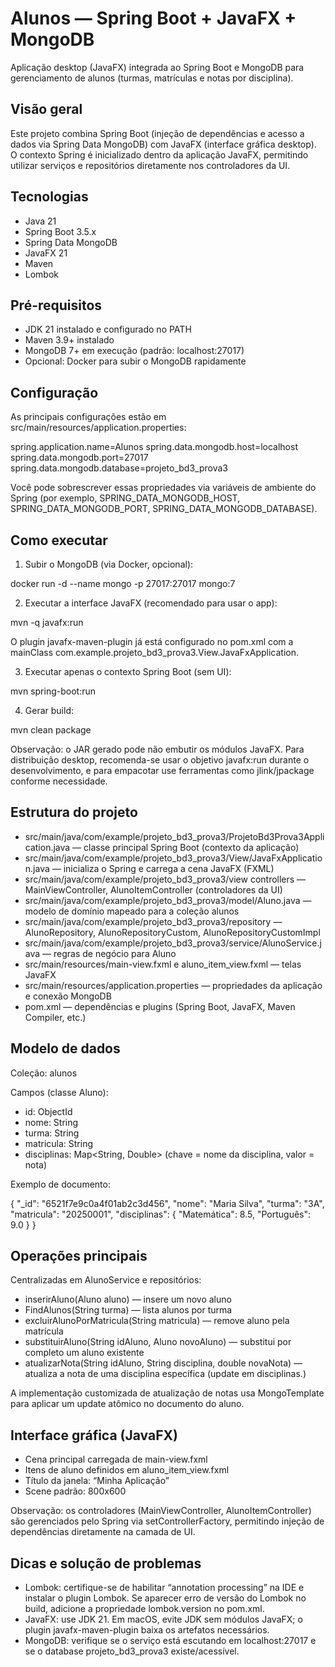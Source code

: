 # Alunos — Spring Boot + JavaFX + MongoDB


Aplicação desktop (JavaFX) integrada ao Spring Boot e MongoDB para gerenciamento de alunos (turmas, matrículas e notas por disciplina).




## Visão geral
Este projeto combina Spring Boot (injeção de dependências e acesso a dados via Spring Data MongoDB) com JavaFX (interface gráfica desktop). O contexto Spring é inicializado dentro da aplicação JavaFX, permitindo utilizar serviços e repositórios diretamente nos controladores da UI.


## Tecnologias
- Java 21
- Spring Boot 3.5.x
- Spring Data MongoDB
- JavaFX 21
- Maven
- Lombok


## Pré-requisitos
- JDK 21 instalado e configurado no PATH
- Maven 3.9+ instalado
- MongoDB 7+ em execução (padrão: localhost:27017)
- Opcional: Docker para subir o MongoDB rapidamente


## Configuração
As principais configurações estão em src/main/resources/application.properties:


spring.application.name=Alunos
spring.data.mongodb.host=localhost
spring.data.mongodb.port=27017
spring.data.mongodb.database=projeto_bd3_prova3


Você pode sobrescrever essas propriedades via variáveis de ambiente do Spring (por exemplo, SPRING_DATA_MONGODB_HOST, SPRING_DATA_MONGODB_PORT, SPRING_DATA_MONGODB_DATABASE).


## Como executar
1) Subir o MongoDB (via Docker, opcional):


docker run -d --name mongo -p 27017:27017 mongo:7


2) Executar a interface JavaFX (recomendado para usar o app):


mvn -q javafx:run


O plugin javafx-maven-plugin já está configurado no pom.xml com a mainClass com.example.projeto_bd3_prova3.View.JavaFxApplication.


3) Executar apenas o contexto Spring Boot (sem UI):


mvn spring-boot:run


4) Gerar build:


mvn clean package


Observação: o JAR gerado pode não embutir os módulos JavaFX. Para distribuição desktop, recomenda-se usar o objetivo javafx:run durante o desenvolvimento, e para empacotar use ferramentas como jlink/jpackage conforme necessidade.


## Estrutura do projeto
- src/main/java/com/example/projeto_bd3_prova3/ProjetoBd3Prova3Application.java — classe principal Spring Boot (contexto da aplicação)
- src/main/java/com/example/projeto_bd3_prova3/View/JavaFxApplication.java — inicializa o Spring e carrega a cena JavaFX (FXML)
- src/main/java/com/example/projeto_bd3_prova3/view controllers — MainViewController, AlunoItemController (controladores da UI)
- src/main/java/com/example/projeto_bd3_prova3/model/Aluno.java — modelo de domínio mapeado para a coleção alunos
- src/main/java/com/example/projeto_bd3_prova3/repository — AlunoRepository, AlunoRepositoryCustom, AlunoRepositoryCustomImpl
- src/main/java/com/example/projeto_bd3_prova3/service/AlunoService.java — regras de negócio para Aluno
- src/main/resources/main-view.fxml e aluno_item_view.fxml — telas JavaFX
- src/main/resources/application.properties — propriedades da aplicação e conexão MongoDB
- pom.xml — dependências e plugins (Spring Boot, JavaFX, Maven Compiler, etc.)


## Modelo de dados
Coleção: alunos


Campos (classe Aluno):
- id: ObjectId
- nome: String
- turma: String
- matricula: String
- disciplinas: Map<String, Double> (chave = nome da disciplina, valor = nota)


Exemplo de documento:


{
"_id": "6521f7e9c0a4f01ab2c3d456",
"nome": "Maria Silva",
"turma": "3A",
"matricula": "20250001",
"disciplinas": {
"Matemática": 8.5,
"Português": 9.0
}
}


## Operações principais
Centralizadas em AlunoService e repositórios:
- inserirAluno(Aluno aluno) — insere um novo aluno
- FindAlunos(String turma) — lista alunos por turma
- excluirAlunoPorMatricula(String matricula) — remove aluno pela matrícula
- substituirAluno(String idAluno, Aluno novoAluno) — substitui por completo um aluno existente
- atualizarNota(String idAluno, String disciplina, double novaNota) — atualiza a nota de uma disciplina específica (update em disciplinas.<disciplina>)


A implementação customizada de atualização de notas usa MongoTemplate para aplicar um update atômico no documento do aluno.


## Interface gráfica (JavaFX)
- Cena principal carregada de main-view.fxml
- Itens de aluno definidos em aluno_item_view.fxml
- Título da janela: “Minha Aplicação”
- Scene padrão: 800x600


Observação: os controladores (MainViewController, AlunoItemController) são gerenciados pelo Spring via setControllerFactory, permitindo injeção de dependências diretamente na camada de UI.




## Dicas e solução de problemas
- Lombok: certifique-se de habilitar “annotation processing” na IDE e instalar o plugin Lombok. Se aparecer erro de versão do Lombok no build, adicione a propriedade lombok.version no pom.xml.
- JavaFX: use JDK 21. Em macOS, evite JDK sem módulos JavaFX; o plugin javafx-maven-plugin baixa os artefatos necessários.
- MongoDB: verifique se o serviço está escutando em localhost:27017 e se o database projeto_bd3_prova3 existe/acessível.
